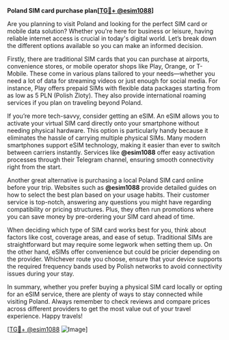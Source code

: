 **Poland SIM card purchase plan[[TG💪+ @esim1088](https://t.me/s/esim1088)]**

Are you planning to visit Poland and looking for the perfect SIM card or mobile data solution? Whether you're here for business or leisure, having reliable internet access is crucial in today's digital world. Let’s break down the different options available so you can make an informed decision.

Firstly, there are traditional SIM cards that you can purchase at airports, convenience stores, or mobile operator shops like Play, Orange, or T-Mobile. These come in various plans tailored to your needs—whether you need a lot of data for streaming videos or just enough for social media. For instance, Play offers prepaid SIMs with flexible data packages starting from as low as 5 PLN (Polish Zloty). They also provide international roaming services if you plan on traveling beyond Poland.

If you’re more tech-savvy, consider getting an eSIM. An eSIM allows you to activate your virtual SIM card directly onto your smartphone without needing physical hardware. This option is particularly handy because it eliminates the hassle of carrying multiple physical SIMs. Many modern smartphones support eSIM technology, making it easier than ever to switch between carriers instantly. Services like **@esim1088** offer easy activation processes through their Telegram channel, ensuring smooth connectivity right from the start.

Another great alternative is purchasing a local Poland SIM card online before your trip. Websites such as **@esim1088** provide detailed guides on how to select the best plan based on your usage habits. Their customer service is top-notch, answering any questions you might have regarding compatibility or pricing structures. Plus, they often run promotions where you can save money by pre-ordering your SIM card ahead of time.

When deciding which type of SIM card works best for you, think about factors like cost, coverage areas, and ease of setup. Traditional SIMs are straightforward but may require some legwork when setting them up. On the other hand, eSIMs offer convenience but could be pricier depending on the provider. Whichever route you choose, ensure that your device supports the required frequency bands used by Polish networks to avoid connectivity issues during your stay.

In summary, whether you prefer buying a physical SIM card locally or opting for an eSIM service, there are plenty of ways to stay connected while visiting Poland. Always remember to check reviews and compare prices across different providers to get the most value out of your travel experience. Happy travels!

[[TG💪+ @esim1088](https://t.me/s/esim1088) ![Image](https://i.postimg.cc/Y0z9fWf4/image.png)]